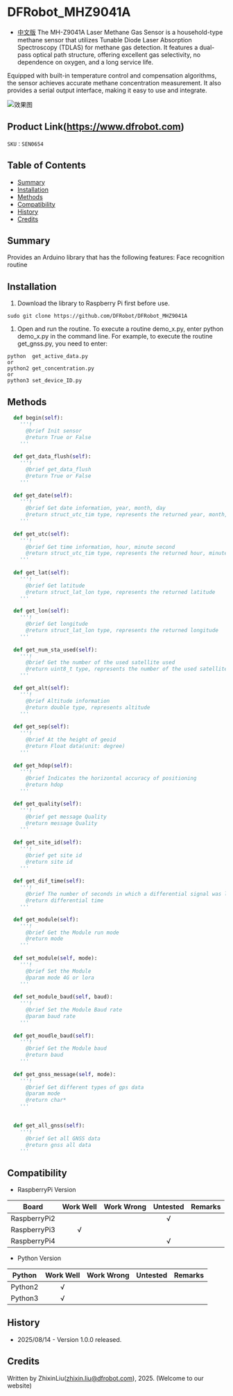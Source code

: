 # DFRobot_MHZ9041A
- [中文版](./README_CN.md)
The MH-Z9041A Laser Methane Gas Sensor is a household-type methane sensor that utilizes Tunable Diode Laser Absorption Spectroscopy (TDLAS) for methane gas detection. It features a dual-pass optical path structure, offering excellent gas selectivity, no dependence on oxygen, and a long service life.

Equipped with built-in temperature control and compensation algorithms, the sensor achieves accurate methane concentration measurement. It also provides a serial output interface, making it easy to use and integrate.

![效果图](../../resources/images/xxx.jpg)

## Product Link(https://www.dfrobot.com)

    SKU：SEN0654

## Table of Contents

* [Summary](#Summary)
* [Installation](#Installation)
* [Methods](#Methods)
* [Compatibility](#Compatibility)
* [History](#History)
* [Credits](#Credits)

## Summary

Provides an Arduino library that has the following features:
  Face recognition routine

## Installation
1. Download the library to Raspberry Pi first before use.

```
sudo git clone https://github.com/DFRobot/DFRobot_MHZ9041A
```

1. Open and run the routine. To execute a routine demo_x.py, enter python demo_x.py in the command line. For example, to execute the routine get_gnss.py, you need to enter:

```
python  get_active_data.py
or 
python2 get_concentration.py
or 
python3 set_device_ID.py

```

## Methods

```python
  def begin(self):
    '''!
      @brief Init sensor 
      @return True or False
    '''
    
  def get_data_flush(self):
    '''!
      @brief get_data_flush 
      @return True or False
    '''
    
  def get_date(self):
    '''!
      @brief Get date information, year, month, day 
      @return struct_utc_tim type, represents the returned year, month, day
    '''
    
  def get_utc(self):
    '''!
      @brief Get time information, hour, minute second 
      @return struct_utc_tim type, represents the returned hour, minute, second 
    '''
    
  def get_lat(self):
    '''!
      @brief Get latitude 
      @return struct_lat_lon type, represents the returned latitude 
    '''

  def get_lon(self):
    '''!
      @brief Get longitude 
      @return struct_lat_lon type, represents the returned longitude 
    '''
    
  def get_num_sta_used(self):
    '''!
      @brief Get the number of the used satellite used
      @return uint8_t type, represents the number of the used satellite
    '''

  def get_alt(self):
    '''!
      @brief Altitude information
      @return double type, represents altitude 
    '''
    
  def get_sep(self):
    '''!
      @brief At the height of geoid
      @return Float data(unit: degree)
    '''
    
  def get_hdop(self):
    '''!
      @brief Indicates the horizontal accuracy of positioning
      @return hdop
    '''

  def get_quality(self):
    '''!
      @brief get message Quality 
      @return message Quality
    '''
    
  def get_site_id(self):
    '''!
      @brief get site id
      @return site id  
    '''
  
  def get_dif_time(self):
    '''!
      @brief The number of seconds in which a differential signal was last received
      @return differential time
    '''

  def get_module(self):
    '''!
      @brief Get the Module run mode
      @return mode
    '''
      
  def set_module(self, mode):
    '''!
      @brief Set the Module
      @param mode 4G or lora
    '''
      
  def set_module_baud(self, baud):
    '''!
      @brief Set the Module Baud rate
      @param baud rate
    '''
    
  def get_moudle_baud(self):
    '''!
      @brief Get the Module baud
      @return baud
    '''
    
  def get_gnss_message(self, mode):
    '''!
      @brief Get different types of gps data
      @param mode
      @return char* 
    '''
    

  def get_all_gnss(self):
    '''!
      @brief Get all GNSS data
      @return gnss all data
    '''
```

## Compatibility

* RaspberryPi Version

| Board        | Work Well | Work Wrong | Untested | Remarks |
| ------------ | :-------: | :--------: | :------: | ------- |
| RaspberryPi2 |           |            |    √     |         |
| RaspberryPi3 |     √     |            |          |         |
| RaspberryPi4 |           |            |    √     |         |

* Python Version

| Python  | Work Well | Work Wrong | Untested | Remarks |
| ------- | :-------: | :--------: | :------: | ------- |
| Python2 |     √     |            |          |         |
| Python3 |     √     |            |          |         |


## History

- 2025/08/14 - Version 1.0.0 released.

## Credits

Written by ZhixinLiu(zhixin.liu@dfrobot.com), 2025. (Welcome to our website)
